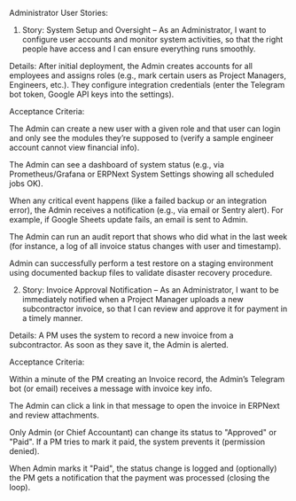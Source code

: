 Administrator User Stories:

1. Story: System Setup and Oversight – As an Administrator, I want to configure user accounts and monitor system activities, so that the right people have access and I can ensure everything runs smoothly.

Details: After initial deployment, the Admin creates accounts for all employees and assigns roles (e.g., mark certain users as Project Managers, Engineers, etc.). They configure integration credentials (enter the Telegram bot token, Google API keys into the settings).

Acceptance Criteria:

The Admin can create a new user with a given role and that user can login and only see the modules they’re supposed to (verify a sample engineer account cannot view financial info).

The Admin can see a dashboard of system status (e.g., via Prometheus/Grafana or ERPNext System Settings showing all scheduled jobs OK).

When any critical event happens (like a failed backup or an integration error), the Admin receives a notification (e.g., via email or Sentry alert). For example, if Google Sheets update fails, an email is sent to Admin.

The Admin can run an audit report that shows who did what in the last week (for instance, a log of all invoice status changes with user and timestamp).

Admin can successfully perform a test restore on a staging environment using documented backup files to validate disaster recovery procedure.




2. Story: Invoice Approval Notification – As an Administrator, I want to be immediately notified when a Project Manager uploads a new subcontractor invoice, so that I can review and approve it for payment in a timely manner.

Details: A PM uses the system to record a new invoice from a subcontractor. As soon as they save it, the Admin is alerted.

Acceptance Criteria:

Within a minute of the PM creating an Invoice record, the Admin’s Telegram bot (or email) receives a message with invoice key info.

The Admin can click a link in that message to open the invoice in ERPNext and review attachments.

Only Admin (or Chief Accountant) can change its status to "Approved" or "Paid". If a PM tries to mark it paid, the system prevents it (permission denied).

When Admin marks it "Paid", the status change is logged and (optionally) the PM gets a notification that the payment was processed (closing the loop).